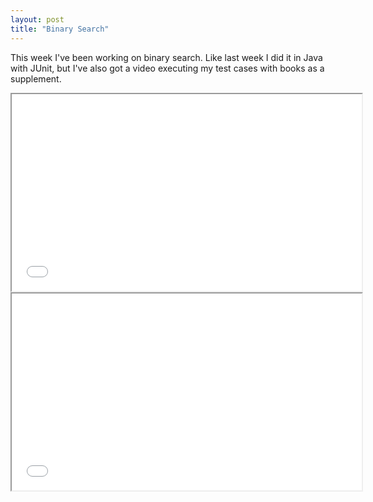 ```yaml
---
layout: post
title: "Binary Search"
---
```


This week I've been working on binary search. Like last week I did it in Java
with JUnit, but I've also got a video executing my test cases with books as a
supplement.

<iframe width="560" height="315" src="//www.youtube.com/embed/6oC7YU4TrvU"></iframe>
<iframe width="560" height="315" src="//www.youtube.com/embed/bsfadoOOggY"></iframe>
